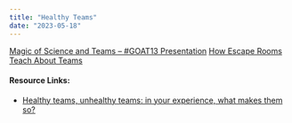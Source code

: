 ```yaml
---
title: "Healthy Teams"
date: "2023-05-18"
---
```


[Magic of Science and Teams – #GOAT13 Presentation]((/blog/magic-of-science-and-teams-presentation.html))
[How Escape Rooms Teach About Teams](/blog/how-escape-rooms-teach-about-teams.html)

#### Resource Links:

- [Healthy teams, unhealthy teams: in your experience, what makes them so?](https://dev.to/gergelyorosz/healthy-teams-unhealthy-teams-in-your-experience-what-makes-them-so-4kdh)
